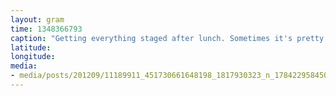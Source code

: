 ```yaml
---
layout: gram
time: 1348366793
caption: "Getting everything staged after lunch. Sometimes it's pretty tough getting going with a full belly."
latitude: 
longitude: 
media:
- media/posts/201209/11189911_451730661648198_1817930323_n_17842295845000351.jpg
---
```

